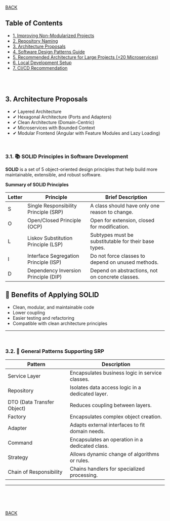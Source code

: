 [BACK](README.md)

## Table of Contents

- [1. Improving Non-Modularized Projects](section1_projects.md)
- [2. Repository Naming](section2_repositories.md)
- [3. Architecture Proposals](section3_arquitecture.md)
- [4. Software Design Patterns Guide](section4_patterns.md)
- [5. Recommended Architecture for Large Projects (+20 Microservices)](section5_architecture_recommended.md)
- [6. Local Development Setup](section6_local_environment.md)
- [7. CI/CD Recommendation](section7_cicd.md)


<br/>
<br/>

## 3. Architecture Proposals

- ✔ Layered Architecture
- ✔ Hexagonal Architecture (Ports and Adapters)
- ✔ Clean Architecture (Domain-Centric)
- ✔ Microservices with Bounded Context
- ✔ Modular Frontend (Angular with Feature Modules and Lazy Loading)

<br/>

### 3.1. 📚 SOLID Principles in Software Development

**SOLID** is a set of 5 object-oriented design principles that help build more maintainable, extensible, and robust software.

**Summary of SOLID Principles**

| Letter | Principle                             | Brief Description                                |
|--------|----------------------------------------|--------------------------------------------------|
| S      | Single Responsibility Principle (SRP)  | A class should have only one reason to change.   |
| O      | Open/Closed Principle (OCP)            | Open for extension, closed for modification.     |
| L      | Liskov Substitution Principle (LSP)    | Subtypes must be substitutable for their base types. |
| I      | Interface Segregation Principle (ISP)  | Do not force classes to depend on unused methods. |
| D      | Dependency Inversion Principle (DIP)   | Depend on abstractions, not on concrete classes.  |

## 🎯 Benefits of Applying SOLID

- Clean, modular, and maintainable code
- Lower coupling
- Easier testing and refactoring
- Compatible with clean architecture principles

---

<br/>

### 3.2. 🔧 General Patterns Supporting SRP

| Pattern               | Description                                                  |
|-----------------------|--------------------------------------------------------------|
| Service Layer         | Encapsulates business logic in service classes.              |
| Repository            | Isolates data access logic in a dedicated layer.             |
| DTO (Data Transfer Object) | Reduces coupling between layers.                         |
| Factory               | Encapsulates complex object creation.                        |
| Adapter               | Adapts external interfaces to fit domain needs.              |
| Command               | Encapsulates an operation in a dedicated class.              |
| Strategy              | Allows dynamic change of algorithms or rules.                |
| Chain of Responsibility | Chains handlers for specialized processing.               |

---
<br/>
<br/>
<br/>

[BACK](README.md)
